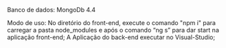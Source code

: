 Banco de dados: MongoDb 4.4

Modo de uso: 
No diretório do front-end, execute o comando "npm i" para carregar a pasta node_modules e após o comando “ng s” para dar start na aplicação front-end;
A Aplicação do back-end executar no Visual-Studio;
